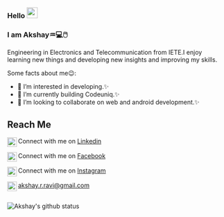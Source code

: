 ### Hello <img src="https://media.giphy.com/media/hvRJCLFzcasrR4ia7z/giphy.gif" width="25px">
### I am Akshay♒:computer::computer_mouse: 

Engineering in Electronics and Telecommunication from IETE.I enjoy learning new things and developing new insights and improving my skills.

Some facts about me😉: 

- 👀 I’m interested in developing.✨
- 🌱 I’m currently building Codeuniq.✨
- 💞️ I’m looking to collaborate on web and android development.✨ 


## Reach Me

<img align="left" alt="Akshay's LinkdeIn" width="22px" src="https://cdn.jsdelivr.net/npm/simple-icons@v3/icons/linkedin.svg" /> Connect with me on [Linkedin](https://www.linkedin.com/in/akshay-r-11b1a4217) <br><br>
<img align="left" alt="Akshay's Facebook" width="22px" src="https://cdn.jsdelivr.net/npm/simple-icons@v3/icons/facebook.svg" /> Connect with me on [Facebook](https://www.facebook.com/profile.php?id=100007954636885) <br><br>
<img align="left" alt="Akshay's Instagram" width="22px" src="https://cdn.jsdelivr.net/npm/simple-icons@3.13.0/icons/instagram.svg" /> Connect with me on [Instagram](https://www.instagram.com/akshay._r._) <br><br>
<img align="left" alt="Akshay's Mail" width="22px" src="https://cdn.jsdelivr.net/npm/simple-icons@3.7.0/icons/gmail.svg" /> akshay.r.ravi@gmail.com 
<br><br>

![Akshay's github status](https://github-readme-stats.vercel.app/api?username=akshayr11&show_icons=true&title_color=74ff0a&icon_color=74ff0a&text_color=9f9f9f&bg_color=2D2D2D)  
<br><br>
